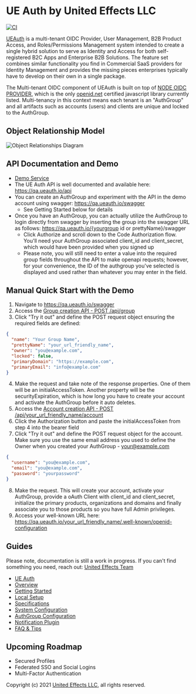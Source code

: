 # UE Auth by United Effects LLC

[![CI](https://github.com/UnitedEffects/ueauth/actions/workflows/main.yml/badge.svg?branch=master)](https://github.com/UnitedEffects/ueauth/actions/workflows/main.yml)

[UEAuth](https://ueauth.io) is a multi-tenant OIDC Provider, User Management, B2B Product Access, and Roles/Permissions Management system intended to create a single hybrid solution to serve as Identity and Access for both self-registered B2C Apps and Enterprise B2B Solutions. The feature set combines similar functionality you find in Commercial SaaS providers for Identity Management and provides the missing pieces enterprises typically have to develop on their own in a single package.

The Multi-tenant OIDC component of UEAuth is built on top of [NODE OIDC PROVIDER](https://github.com/panva/node-oidc-provider), which is the only [openid.net](https://openid.net/developers/certified/) certified javascript library currently listed. Multi-tenancy in this context means each tenant is an "AuthGroup" and all artifacts such as accounts (users) and clients are unique and locked to the AuthGroup.

## Object Relationship Model

![Object Relationships Diagram](https://unitedeffects.com/docs/object-relationships.jpeg)

## API Documentation and Demo

* [Demo Service](https://qa.ueauth.io)
* The UE Auth API is well documented and available here: https://qa.ueauth.io/api
* You can create an AuthGroup and experiment with the API in the demo account using swagger: https://qa.ueauth.io/swagger
    * See Getting Started below for details
* Once you have an AuthGroup, you can actually utilize the AuthGroup to login directly from swagger by inserting the group into the swagger URL as follows: https://qa.ueauth.io/{yourgroup id or prettyName}/swagger
    * Click Authorize and scroll down to the Code Authorization flow. You'll need your AuthGroup associated client_id and client_secret, which would have been provided when you signed up
    * Please note, you will still need to enter a value into the required group fields throughout the API to make openapi requests; however, for your convenience, the ID of the authgroup you've selected is displayed and used rather than whatever you may enter in the field.

## Manual Quick Start with the Demo

1. Navigate to https://qa.ueauth.io/swagger
2. Access the [Group creation API - POST /api/group](https://qa.ueauth.io/swagger#/Auth%20Groups/post_api_group)
3. Click "Try it out" and define the POST request object ensuring the required fields are defined:
```json
{
  "name": "Your Group Name",
  "prettyName": "your_url_friendly_name",
  "owner": "you@example.com",
  "locked": false,
  "primaryDomain": "https://example.com",
  "primaryEmail": "info@example.com"
}
```
4. Make the request and take note of the response properties. One of them will be an initialAccessToken. Another property will be the securityExpiration, which is how long you have to create your account and activate the AuthGroup before it auto deletes.
5. Access the [Account creation API - POST /api/your_url_friendly_name/account](https://qa.ueauth.io/swagger#/Users/writeAccount)
6. Click the Authorization button and paste the initialAccessToken from step 4 into the bearer field
7. Click "Try it out" and define the POST request object for the account. Make sure you use the same email address you used to define the Owner when you created your AuthGroup - your@example.com
```json
{
  "username": "you@example.com",
  "email": "you@example.com",
  "password": "yourpassword"
}
```
8. Make the request. This will create your account, activate your AuthGroup, provide a oAuth Client with client_id and client_secret, initialize the primary products, organizations and domains and finally associate you to those products so you have full Admin privileges.
9. Access your well-known URL here: https://qa.ueauth.io/your_url_friendly_name/.well-known/openid-configuration
    
## Guides

Please note, documentation is still a work in progress. If you can't find something you need, reach out: [United Effects Team](mailto:team@unitedeffects.com)

* [UE Auth](https://github.com/UnitedEffects/ueauth/wiki)
* [Overview](https://github.com/UnitedEffects/ueauth/wiki/Overview)
* [Getting Started](https://github.com/UnitedEffects/ueauth/wiki/Getting-Started)
* [Local Setup](https://github.com/UnitedEffects/ueauth/wiki/Local-Setup)
* [Specifications](https://github.com/UnitedEffects/ueauth/wiki/Specifications)
* [System Configuration](https://github.com/UnitedEffects/ueauth/wiki/System-Configuration)
* [AuthGroup Configuration](https://github.com/UnitedEffects/ueauth/wiki/AuthGroup-Configuration)
* [Notification Plugin](https://github.com/UnitedEffects/ueauth/wiki/Notification-Plugin)
* [FAQ & Tips](https://github.com/UnitedEffects/ueauth/wiki/FAQ-and-Tips)

## Upcoming Roadmap

* Secured Profiles
* Federated SSO and Social Logins
* Multi-Factor Authentication
 
Copyright (c) 2021 [United Effects LLC](https://unitedeffects.com), all rights reserved.
